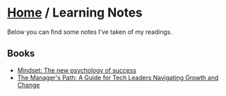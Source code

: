 # [Home](README.md) / Learning Notes

Below you can find some notes I've taken of my readings.

## Books
- [Mindset: The new psychology of success](learning-notes/books/mindset-the-new-psychology-of-success.md)
- [The Manager's Path: A Guide for Tech Leaders Navigating Growth and Change](learning-notes/books/the-managers-path-a-guide-for-tech-leaders-navigating-growth-and-change.md)